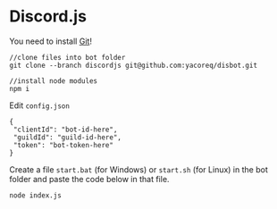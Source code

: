 # Discord.js
You need to install [Git](https://git-scm.com)!
```
//clone files into bot folder
git clone --branch discordjs git@github.com:yacoreq/disbot.git

//install node modules
npm i
```
Edit `config.json`
```
{
 "clientId": "bot-id-here",
 "guildId": "guild-id-here",
 "token": "bot-token-here"
}
```
Create a file `start.bat` (for Windows) or `start.sh` (for Linux) in the bot folder and paste the code below in that file.
```
node index.js
```

